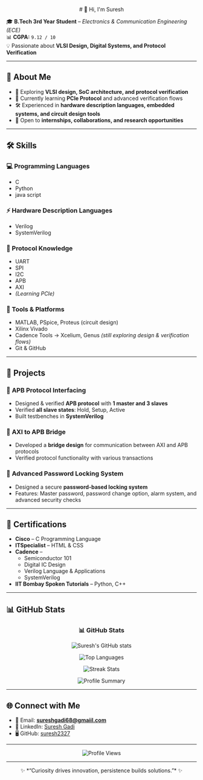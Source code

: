 <p align="center">
 # 👋 Hi, I'm Suresh  
</p>

🎓 **B.Tech 3rd Year Student** – *Electronics & Communication Engineering (ECE)*  
📊 **CGPA:** `9.12 / 10`  
💡 Passionate about **VLSI Design, Digital Systems, and Protocol Verification**  

---

## 🚀 About Me  
- 🔭 Exploring **VLSI design, SoC architecture, and protocol verification**  
- 🌱 Currently learning **PCIe Protocol** and advanced verification flows  
- 🛠️ Experienced in **hardware description languages, embedded systems, and circuit design tools**  
- 🤝 Open to **internships, collaborations, and research opportunities**  

---

## 🛠️ Skills  

### 💻 Programming Languages  
- C  
- Python
- java script  
 
### ⚡ Hardware Description Languages  
- Verilog  
- SystemVerilog  

### 🔗 Protocol Knowledge  
- UART  
- SPI  
- I2C  
- APB  
- AXI  
- *(Learning PCIe)*  

### 🧰 Tools & Platforms  
- MATLAB, PSpice, Proteus (circuit design)  
- Xilinx Vivado  
- Cadence Tools → Xcelium, Genus *(still exploring design & verification flows)*  
- Git & GitHub  

---

## 📂 Projects  

### 🔹 **APB Protocol Interfacing**  
- Designed & verified **APB protocol** with **1 master and 3 slaves**  
- Verified **all slave states**: Hold, Setup, Active  
- Built testbenches in **SystemVerilog**  

### 🔹 **AXI to APB Bridge**  
- Developed a **bridge design** for communication between AXI and APB protocols  
- Verified protocol functionality with various transactions  

### 🔹 **Advanced Password Locking System**  
- Designed a secure **password-based locking system**  
- Features: Master password, password change option, alarm system, and advanced security checks  

---

## 📜 Certifications  

- **Cisco** – C Programming Language  
- **ITSpecialist** – HTML & CSS  
- **Cadence** –  
  - Semiconductor 101  
  - Digital IC Design  
  - Verilog Language & Applications  
  - SystemVerilog  
- **IIT Bombay Spoken Tutorials** – Python, C++  

---

## 📊 GitHub Stats  

<div align="center">

### 📊 GitHub Stats

![Suresh's GitHub stats](https://github-readme-stats.vercel.app/api?username=suresh2327&show_icons=true&theme=tokyonight)

![Top Languages](https://github-readme-stats.vercel.app/api/top-langs/?username=suresh2327&layout=compact&theme=tokyonight)

![Streak Stats](https://github-readme-streak-stats.herokuapp.com/?user=suresh2327&theme=tokyonight)



![Profile Summary](https://github-profile-summary-cards.vercel.app/api/cards/profile-details?username=suresh2327&theme=tokyonight)


</div>

---

## 🌐 Connect with Me  
- 📧 Email: **sureshgadi68@gmaiil.com**  
- 💼 LinkedIn: [Suresh Gadi](https://www.linkedin.com/in/suresh-gadi-6201a0293/)  
- 🖥️ GitHub: [suresh2327](https://github.com/suresh2327)  

---

<p align="center">
  <img src="https://komarev.com/ghpvc/?username=suresh2327&color=blue&style=flat-square" alt="Profile Views" />
</p> 

---
<p align="center">
✨ *“Curiosity drives innovation, persistence builds solutions.”* ✨  
</p> 



